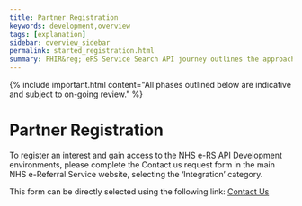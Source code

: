 ```yaml
---
title: Partner Registration
keywords: development,overview
tags: [explanation]
sidebar: overview_sidebar
permalink: started_registration.html
summary: FHIR&reg; eRS Service Search API journey outlines the approach of developing RESTful APIs and the journey taken to define and mature them.
---
```


{% include important.html content="All phases outlined below are indicative and subject to on-going review." %}


# Partner Registration #

To register an interest and gain access to the NHS e-RS API Development environments, 
please complete the Contact us request form in the main NHS e-Referral Service website, selecting the ‘Integration’ category.

This form can be directly selected using the following link: [Contact Us](https://www.digital.nhs.uk/referrals/contact-us)
